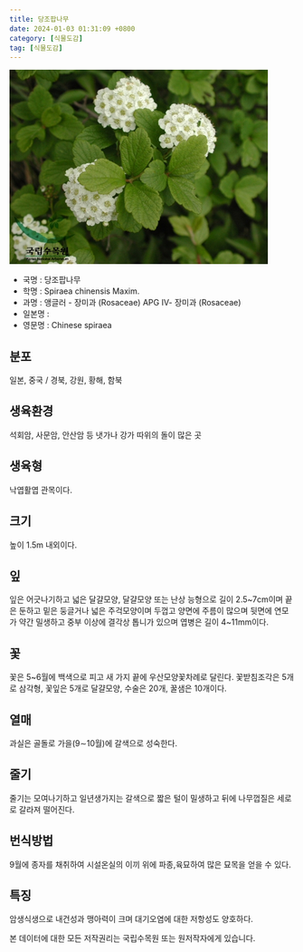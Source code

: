 ```yaml
---
title: 당조팝나무
date: 2024-01-03 01:31:09 +0800
category: [식물도감]
tag: [식물도감]
---
```




![당조팝나무](/assets/img/fileUpload/plants/basic/Rosaceae/Spiraea/17150/17150_1_th2.jpg)
- 국명 : 당조팝나무
- 학명 : Spiraea chinensis Maxim.
- 과명 : 앵글러 - 장미과 (Rosaceae) APG Ⅳ- 장미과 (Rosaceae)
- 일본명 : 
- 영문명 : Chinese spiraea


## 분포
일본, 중국 / 경북, 강원, 황해, 함북
## 생육환경
석회암, 사문암, 안산암 등 냇가나 강가 따위의 돌이 많은 곳
## 생육형
낙엽활엽 관목이다.
## 크기
높이 1.5m 내외이다.
## 잎
잎은 어긋나기하고 넓은 달걀모양, 달걀모양 또는 난상 능형으로 길이 2.5~7cm이며 끝은 둔하고 밑은 둥글거나 넓은 주걱모양이며 두껍고 양면에 주름이 많으며 뒷면에 연모가 약간 밀생하고 중부 이상에 결각상 톱니가 있으며 엽병은 길이 4~11mm이다.
## 꽃
꽃은 5~6월에 백색으로 피고 새 가지 끝에 우산모양꽃차례로 달린다. 꽃받침조각은 5개로 삼각형, 꽃잎은 5개로 달걀모양, 수술은 20개, 꿀샘은 10개이다.
## 열매
과실은 골돌로 가을(9∼10월)에 갈색으로 성숙한다.
## 줄기
줄기는 모여나기하고 일년생가지는 갈색으로 짧은 털이 밀생하고 뒤에 나무껍질은 세로로 갈라져 떨어진다.
## 번식방법
9월에 종자를 채취하여 시설온실의 이끼 위에 파종,육묘하여 많은 묘목을 얻을 수 있다.
## 특징
암생식생으로 내건성과 맹아력이 크며 대기오염에 대한 저항성도 양호하다.






본 데이터에 대한 모든 저작권리는 국립수목원 또는 원저작자에게 있습니다.
